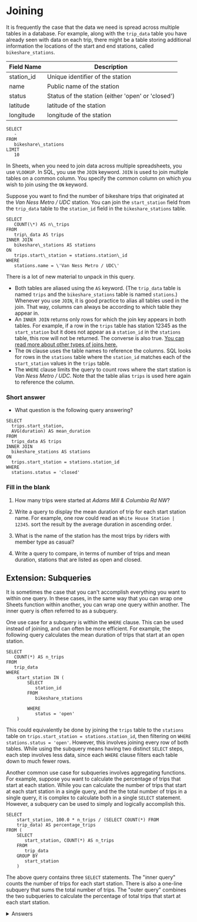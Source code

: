 <!-- Copyright (C)  Google, Runestone Interactive LLC
  This work is licensed under the Creative Commons Attribution-ShareAlike 4.0
  International License. To view a copy of this license, visit
  http://creativecommons.org/licenses/by-sa/4.0/. -->

Joining
=======

It is frequently the case that the data we need is spread across
multiple tables in a database. For example, along with the `trip_data`
table you have already seen with data on each trip, there might be a
table storing additional information the locations of the start and end
stations, called `bikeshare_stations`.

| Field Name | Description                                       |
|------------|---------------------------------------------------|
| station_id | Unique identifier of the station                  |
| name       | Public name of the station                        |
| status     | Status of the station (either 'open' or 'closed') |
| latitude   | latitude of the station                           |
| longitude  | longitude of the station                          |

``` {sql}
SELECT
   -
FROM
   bikeshare\_stations
LIMIT
   10
```

In Sheets, when you need to join data across multiple spreadsheets, you
use `VLOOKUP`. In SQL, you use the `JOIN` keyword. `JOIN` is used to
join multiple tables on a common column. You specify the common column
on which you wish to join using the `ON` keyword.

Suppose you want to find the number of bikeshare trips that originated
at the *Van Ness Metro / UDC* station. You can join the `start_station`
field from the `trip_data` table to the `station_id` field in the
`bikeshare_stations` table.

``` {sql}
SELECT
   COUNT(\*) AS n\_trips
FROM
   trip\_data AS trips
INNER JOIN
   bikeshare\_stations AS stations
ON
   trips.start\_station = stations.station\_id
WHERE
   stations.name = \'Van Ness Metro / UDC\'
```

There is a lot of new material to unpack in this query.

-   Both tables are aliased using the `AS` keyword. (The `trip_data`
    table is named `trips` and the `bikeshare_stations` table is named
    `stations`.) Whenever you use `JOIN`, it is good practice to alias
    all tables used in the join. That way, columns can always be
    according to which table they appear in.
-   An `INNER JOIN` returns only rows for which the join key appears in
    both tables. For example, if a row in the `trips` table has station
    12345 as the `start_station` but it does not appear as a
    `station_id` in the `stations` table, this row will not be returned.
    The converse is also true. [You can read more about other types of
    joins here.](http://www.sql-join.com/sql-join-types)
-   The `ON` clause uses the table names to reference the columns. SQL
    looks for rows in the `stations` table where the `station_id`
    matches each of the `start_station` values in the `trips` table.
-   The `WHERE` clause limits the query to count rows where the start
    station is *Van Ness Metro / UDC*. Note that the table alias `trips`
    is used here again to reference the column.

### Short answer

- What question is the following query answering?

``` {sql}
SELECT
  trips.start_station,
  AVG(duration) AS mean_duration
FROM
  trips_data AS trips
INNER JOIN
  bikeshare_stations AS stations
ON
  trips.start_station = stations.station_id
WHERE
  stations.status = 'closed'
```

### Fill in the blank

1. How many trips were started at *Adams Mill & Columbia Rd NW*?

2. Write a query to display the mean duration of trip for each start
station name. For example, one row could read as
`White House Station | 12345`. sort the result by the average duration
in ascending order.

3. What is the name of the station has the most trips by riders with member
type as casual?

4. Write a query to compare, in terms of number of trips and mean duration,
stations that are listed as open and closed.

Extension: Subqueries
---------------------

It is sometimes the case that you can't accomplish everything you want
to within one query. In these cases, in the same way that you can wrap
one Sheets function within another, you can wrap one query within
another. The inner query is often referred to as a subquery.

One use case for a subquery is within the `WHERE` clause. This can be
used instead of joining, and can often be more efficient. For example,
the following query calculates the mean duration of trips that start at
an open station.

``` {sql}
SELECT
   COUNT(*) AS n_trips
FROM
   trip_data
WHERE
    start_station IN (
        SELECT
           station_id
        FROM
           bikeshare_stations

        WHERE
           status = 'open'
    )
```

This could equivalently be done by joining the `trips` table to the
`stations` table on `trips.start_station = stations.station_id`, then
filtering on `WHERE stations.status = 'open'`. However, this involves
joining every row of both tables. While using the subquery means having
two distinct `SELECT` steps, each step involves less data, since each
`WHERE` clause filters each table down to much fewer rows.

Another common use case for subqueries involves aggregating functions.
For example, suppose you want to calculate the percentage of trips that
start at each station. While you can calculate the number of trips that
start at each start station in a single query, and the the total number
of trips in a single query, it is complex to calculate both in a single
`SELECT` statement. However, a subquery can be used to simply and
logically accomplish this.

``` {sql}
SELECT
    start_station, 100.0 * n_trips / (SELECT COUNT(*) FROM
    trip_data) AS percentage_trips
FROM (
    SELECT
       start_station, COUNT(*) AS n_trips
    FROM
       trip_data
    GROUP BY
       start_station
    )
```

The above query contains three `SELECT` statements. The "inner query"
counts the number of trips for each start station. There is also a
one-line subquery that sums the total number of trips. The "outer query"
combines the two subqueries to calculate the percentage of total trips
that start at each start station.

<details>
<summary>Answers</summary>
<br>
 
1. 9883
 
2. 15th St & Massachusetts Ave SE assert, 446.11764705882354
 
3. USDA / 12th & Independence Ave SW assert 0,1, 3609

4. closed: 13440 open: 395482

</details>
